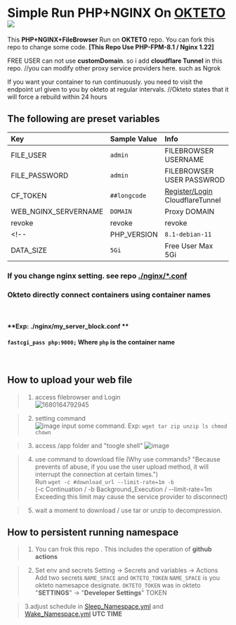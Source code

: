 # Simple Run PHP+NGINX On [OKTETO](https://okteto.com) <a href="https://okteto.com"><img src="https://avatars.githubusercontent.com/u/39767798?s=50&v=1"></a>
This **PHP+NGINX+FileBrowser** Run on **OKTETO** repo. You can fork this repo to change some code. **[This Repo Use PHP-FPM-8.1 / Nginx 1.22]**

FREE USER can not use **customDomain**. so i add **cloudflare Tunnel** in this repo.  //you can modify other proxy service providers here. such as Ngrok

If you want your container to run continuously. you need to visit the endpoint url given to you by okteto at regular intervals. //Okteto states that it will force a rebuild within 24 hours


## The following are preset variables

| Key | Sample Value | Info |
|:---------|:---------|:---------|
| FILE_USER | `admin` | FILEBROWSER USERNAME |
| FILE_PASSWORD | `admin` | FILEBROWSER USER PASSWROD |
| CF_TOKEN | `##longcode` | [Register/Login](https://one.dash.cloudflare.com) CloudflareTunnel |
| WEB_NGINX_SERVERNAME | `DOMAIN` | Proxy DOMAIN |
| revoke | revoke | revoke |
<!-- | PHP_VERSION | `8.1-debian-11` | PHP VERSION /See on [DockerHub](https://hub.docker.com/r/bitnami/php-fpm/tags) |
| DATA_SIZE | `5Gi` | Free User Max 5Gi | -->



### If you change nginx setting. see repo [./nginx/*.conf](./nginx)
### Okteto directly connect containers using container names

<br>

#### **Exp: ./nginx/my_server_block.conf **
#### `fastcgi_pass php:9000;` Where `php` is the container name

<br>

## How to upload your web file
> 1. access filebrowser and Login <br>
> ![1680164792945](https://user-images.githubusercontent.com/34607782/228776313-7ece6902-70f7-42a0-a67a-bd9455eeed3f.png)

> 2. setting command <br>
> ![image](https://user-images.githubusercontent.com/34607782/228777186-e96d6411-a870-4042-a642-c2cb02e701df.png)
> input some command. Exp: `wget tar zip unzip ls chmod chown`

> 3. access /app folder and "toogle shell"
> ![image](https://user-images.githubusercontent.com/34607782/228778348-5e4a28fe-f6e1-4d43-975a-ce665412ad0d.png)

> 4. use command to download file (Why use commands? "Because prevents of abuse, if you use the user upload method, it will interrupt the connection at certain times.")  
> Run `wget -c #download_url --limit-rate=1m -b`  
> (-c Continuation / -b Background_Execution / --limit-rate=1m Exceeding this limit may cause the service provider to disconnect)

> 5. wait a moment to download / use tar or unzip to decompression.

## How to persistent running namespace
> 1. You can frok this repo . This includes the operation of **github actions**

> 2. Set env and secrets
> Setting -> Secrets and variables -> Actions 
> Add two secrets `NAME_SPACE` and `OKTETO_TOKEN` 
> `NAME_SPACE` is you okteto namesapce designate. `OKTETO_TOKEN` was in okteto "**SETTINGS**" -> "**Developer Settings**" TOKEN

> 3.adjust schedule in [Sleep_Namespace.yml](.github/workflows/Sleep_Namespace.yml) and [Wake_Namespace.yml](.github/workflows/Wake_Namespace.yml)
> **UTC TIME**

